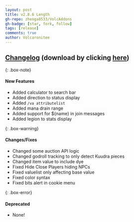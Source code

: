 ```yaml
---
layout: post
title: v2.8.6 Length
gh-repo: zhenga8533/VolcAddons
gh-badge: [star, fork, follow]
tags: [release]
comments: true
author: Volcaronitee
---
```


## [Changelog](https://github.com/zhenga8533/VolcAddons/releases/tag/v2.8.6) (download by clicking [here](https://github.com/zhenga8533/VolcAddons/releases/download/v2.8.6/VolcAddons.zip))

{: .box-note}
#### New Features
- Added calculator to search bar
- Added direction to status display
- Added `/va attributelist`
- Added mana drain range
- Added support for ${name} in join messages
- Added legion to stats display

{: .box-warning}
#### Changes/Fixes
- Changed some auction API logic
- Changed godroll tracking to only detect Kuudra pieces
- Changed item value to include dye
- Fixed Hide Close Players hiding NPCs
- Fixed valuelist only affecting base value
- Fixed color syntax
- Fixed bits alert in cookie menu

{: .box-error}
#### Deprecated
- None!
